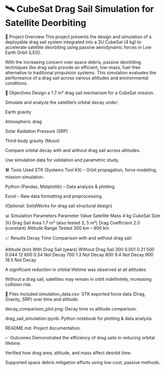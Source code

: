 # 🛰️ CubeSat Drag Sail Simulation for Satellite Deorbiting
📌 Project Overview
This project presents the design and simulation of a deployable drag sail system integrated into a 3U CubeSat (4 kg) to accelerate satellite deorbiting using passive aerodynamic forces in Low Earth Orbit (LEO).

With the increasing concern over space debris, passive deorbiting techniques like drag sails provide an efficient, low-mass, fuel-free alternative to traditional propulsion systems. This simulation evaluates the performance of a drag sail across various altitudes and environmental conditions.

🧠 Objectives
Design a 1.7 m² drag sail mechanism for a CubeSat mission.

Simulate and analyze the satellite’s orbital decay under:

Earth gravity

Atmospheric drag

Solar Radiation Pressure (SRP)

Third-body gravity (Moon)

Compare orbital decay with and without drag sail across altitudes.

Use simulation data for validation and parametric study.

🛠️ Tools Used
STK (Systems Tool Kit) – Orbit propagation, force modeling, mission simulation.

Python (Pandas, Matplotlib) – Data analysis & plotting.

Excel – Raw data formatting and preprocessing.

(Optional: SolidWorks for drag sail structural design)

📊 Simulation Parameters
Parameter	Value
Satellite Mass	4 kg
CubeSat Size	3U
Drag Sail Area	1.7 m² (also tested 3, 5 m²)
Drag Coefficient	2.0 (constant)
Altitude Range Tested	300 km – 900 km

📈 Results
Decay Time Comparison with and without drag sail:

Altitude (km)	With Drag Sail (years)	Without Drag Sail
300	0.001	0.21
500	0.044	12
600	0.34	Not Decay
700	1.3	Not Decay
800	9.4	Not Decay
900	18.5	Not Decay

A significant reduction in orbital lifetime was observed at all altitudes.

Without a drag sail, satellites may remain in orbit indefinitely, increasing collision risk.

📎 Files Included
simulation_data.csv: STK exported force data (Drag, Gravity, SRP) over time and altitude.

decay_comparison_plot.png: Decay time vs altitude comparison.

drag_sail_simulation.ipynb: Python notebook for plotting & data analysis.

README.md: Project documentation.

✅ Outcomes
Demonstrated the efficiency of drag sails in reducing orbital lifetime.

Verified how drag area, altitude, and mass affect deorbit time.

Supported space debris mitigation efforts using low-cost, passive methods.
